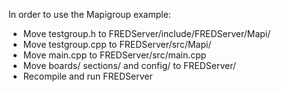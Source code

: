 In order to use the Mapigroup example:
- Move testgroup.h to FREDServer/include/FREDServer/Mapi/
- Move testgroup.cpp to FREDServer/src/Mapi/
- Move main.cpp to FREDServer/src/main.cpp
- Move boards/ sections/ and config/ to FREDServer/
- Recompile and run FREDServer
